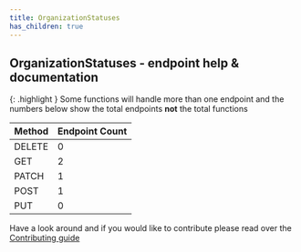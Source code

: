 ```yaml
---
title: OrganizationStatuses
has_children: true
---
```


## OrganizationStatuses - endpoint help & documentation

{: .highlight }
Some functions will handle more than one endpoint and the numbers below show the total endpoints **not** the total functions

| **Method** | **Endpoint Count**  |
|------------|---------------------|
| DELETE     | 0       |
| GET        | 2          |
| PATCH      | 1        |
| POST       | 1         |
| PUT        | 0          |

Have a look around and if you would like to contribute please read over the [Contributing guide](https://github.com/Celerium/Celerium.ITGlue/blob/master/.github/CONTRIBUTING.md)
